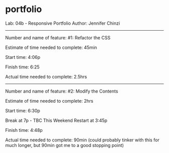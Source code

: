 # portfolio
Lab: 04b - Responsive Portfolio
Author: Jennifer Chinzi

---

Number and name of feature: #1: Refactor the CSS

Estimate of time needed to complete: 45min

Start time: 4:06p

Finish time: 6:25

Actual time needed to complete: 2.5hrs

---

Number and name of feature: #2: Modify the Contents

Estimate of time needed to complete: 2hrs

Start time: 6:30p

Break at 7p - TBC This Weekend
Restart at 3:45p

Finish time: 4:48p

Actual time needed to complete: 90min (could probably tinker with this for much longer, but 90min got me to a good stopping point)
